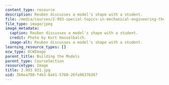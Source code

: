 ```yaml
---
content_type: resource
description: Reuben discusses a model's shape with a student.
file: /media/courses/2-993-special-topics-in-mechanical-engineering-the-art-and-science-of-boat-design-january-iap-2007/3b6ea700f4b38a41576026fa9637b367_2993031.jpg
file_type: image/jpeg
image_metadata:
  caption: Reuben discusses a model's shape with a student.
  credit: Photo by Kurt Hasselbalch.
  image-alt: Reuben discusses a model's shape with a student.
learning_resource_types: []
ocw_type: OCWImage
parent_title: Building the Models
parent_type: CourseSection
resourcetype: Image
title: 2.993 031.jpg
uid: 3b6ea700-f4b3-8a41-5760-26fa9637b367
---
```

